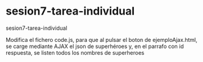 # sesion7-tarea-individual
sesion7-tarea-individual

Modifica el fichero code.js, para que al pulsar el boton de ejemploAjax.html, se carge mediante AJAX el json de superhéroes y, en el parrafo con id respuesta,  se listen todos los nombres de superheroes
